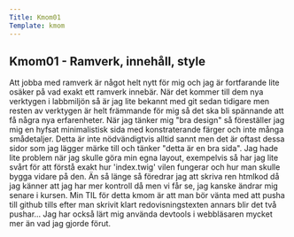 ```yaml
---
Title: Kmom01
Template: kmom
---
```


## Kmom01 - Ramverk, innehåll, style

Att jobba med ramverk är något helt nytt för mig och jag är fortfarande lite osäker på vad exakt ett ramverk innebär.
När det kommer till dem nya verktygen i labbmiljön så är jag lite bekannt med git sedan tidigare men resten av verktygen är helt främmande för mig så det ska bli spännande att få några nya erfarenheter.
När jag tänker mig "bra design" så föreställer jag mig en hyfsat minimalistisk sida med konstraterande färger och inte många smådetaljer. Detta är inte nödvändigtvis alltid sannt men det är oftast dessa sidor som jag lägger märke till och tänker "detta är en bra sida".
Jag hade lite problem när jag skulle göra min egna layout, exempelvis så har jag lite svårt för att förstå exakt hur 'index.twig' vilen fungerar och hur man skulle bygga vidare på den. Än så länge så föredrar jag att skriva ren htmlkod då jag känner att jag har mer kontroll då men vi får se, jag kanske ändrar mig senare i kursen.
Min TIL för detta kmom är att man bör vänta med att pusha till github tills efter man skrivit klart redovisningstexten annars blir det två pushar... Jag har också lärt mig använda devtools i webbläsaren mycket mer än vad jag gjorde förut.
